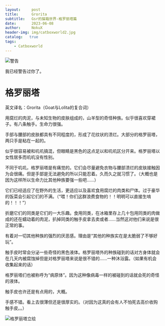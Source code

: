 ```yaml
---
layout:     post
title:      Grorita
subtitle:   Gsr的猫箱世界-格罗丽塔篇
date:       2023-06-08
author:     NokuX
header-img: img/catboxworld2.jpg
catalog:   true
tags:
    - Catboxworld
---
```


![警告]({{site.baseurl}}/img-post/bushi.png)

我已经警告过你了。

# 格罗丽塔

英文译名：Grorita（Goat与Lolita的复合词）

用腐烂的肉泥，与未知生物的皮肤组成的，山羊型的奇怪种族。似乎很喜欢穿裙子。有八条触手。生命力很强。

手部与腰部的皮肤都具有不同程度的，形成了花纹状的溃烂。大部分的格罗丽塔，两只手是粘在一起的。


似乎很容易被和叽叽搞混，但眼睛是黑色的这点足以和叽叽区分开来。格罗丽塔以女性居多而叽叽没有性别。

不同于叽叽，格罗丽塔是有痛觉的。它们会尽量避免衣物与腰部溃烂的皮肤接触因为会很痛。但是手部是无法避免的所以只能忍着。久而久之就习惯了。（大概也是因为这样所以生命力比其他种族要强一些吧……）


它们已经适应了在野外的生活，更适应以及喜欢食用腐烂的肉类和尸体。过于豪华的饭菜会引起它们的不满。（“喂！你们这群浪费食物的！！明明可以直接生啃的！！！”）

折磨它们的同类是它们的一大乐趣。食用同类，在冰箱里存上几十包用同类的肉做成的还在蠕动着的肉泥，扒掉同类的触手皮拿去卖或者……当然这对他们来说是很正常的事。


有着对一切其他种族的强烈的厌恶感。理由是“其他的种族实在是太脆弱了不够好玩”。


触手皮时常会分泌一些奇怪的黑色液体。格罗丽塔外的种族碰到的话对方身体就会在几天内被腐蚀掉但是对格罗丽塔来说是很不错的……一种沐浴露。（如果有机会收集起来的话）

格罗丽塔们也被称呼为“病原体”。因为这种像病毒一样的被碰到的话就会死的奇怪的液体。

触手皮也许还是有点用的，大概。

手感不错。看上去很薄但还是很厚实的。（对因为这真的会有人不怕死去高价收购触手皮。。）

![格罗丽塔立绘]({{site.baseurl}}/img-post/p-grorita.png)
